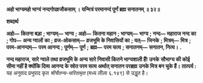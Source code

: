 **अहो भाग्यमहो भाग्यं नन्दगोपव्रजौकसाम् ।** **यन्मित्रं परमानन्दं पूर्णं ब्रह्म सनातनम् ॥ ३२॥** 

**शब्दार्थ** 

**अहो—** **कितना बड़ा** **; भाग्यम्—** **भाग्य** **; अहो—** **कितना महान** **; भाग्यम्—** **भाग्य** **; नन्द—** **महाराज नन्द का** **; गोप—** **अन्य ग्वालों** **का** **; व्रज-ओकसाम्—** **व्रजभूमि के निवासियों का** **; यत्—** **जिनके** **; मित्रम्—** **मित्र** **; परम-आनन्दम्—** **परम आनन्द** **; पूर्णम्—** **पूर्ण** **;** **ब्रह्म—** **परम सत्य** **; सनातनम्—** **सनातन, नित्य।** **.** 

**नन्द महाराज, सारे ग्वाले तथा व्रजभूमि के अन्य सारे निवासी कितने भाग्यशाली हैं! उनके** **सौभाग्य की कोई सीमा नहीं है क्योंकि दिव्य आनन्द के स्रोत परम सत्य अर्थात् सनातन परब्रह्म** **उनके मित्र बन चुके हैं।** **तात्पर्य :** यह अनुवाद प्रभुपाद कृत *श्रीचैतन्य-चरितामृत* (मध्य लीला ६.१४९) से उद्धृत है।  